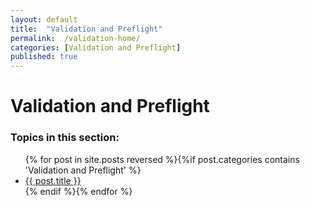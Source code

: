 ```yaml
---
layout: default
title:  "Validation and Preflight"
permalink:  /validation-home/
categories: [Validation and Preflight]
published: true
---
```


<div data-type="part" class="hsecpart" data-hederis-type="hsecpart" id="validation-home" data-pi-attrs="id: validation-home" role="doc-part" title="Validation and Preflight"><h1 data-hederis-type="hblkchaptitle" class="hblkchaptitle" id="pMBEJTpmm">Validation and Preflight</h1>
    <h3>Topics in this section:</h3><ul class="">{% for post in site.posts reversed %}{%if post.categories contains 'Validation and Preflight' %}<li class=""><a class="" href="{{ post.url }}">{{ post.title }}</a></li>{% endif %}{% endfor %}</ul></div>
    